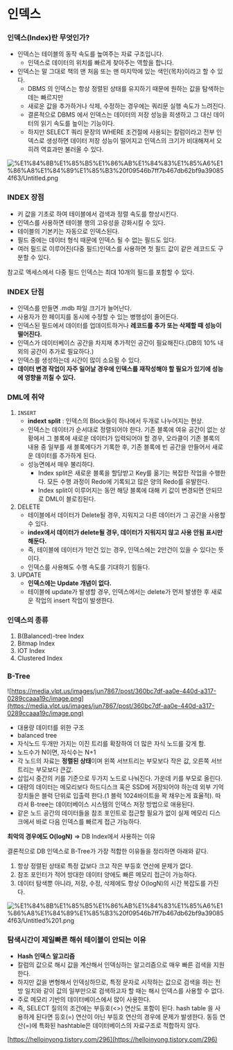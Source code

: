 # 인덱스

### **인덱스(Index)란 무엇인가?**

- 인덱스는 테이블의 동작 속도를 높여주는 자료 구조입니다.
    - 인덱스로 데이터의 위치를 빠르게 찾아주는 역할을 합니다.
- 인덱스는 말 그대로 책의 맨 처음 또는 맨 마지막에 있는 색인(목차)이라고 할 수 있다.
    - DBMS 의 인덱스는 항상 정렬된 상태를 유지하기 때문에 원하는 값을 탐색하는데는 빠르지만
    - 새로운 값을 추가하거나 삭제, 수정하는 경우에는 쿼리문 실행 속도가 느려진다.
    - 결론적으로 DBMS 에서 인덱스는 데이터의 저장 성능을 희생하고 그 대신 데이터의 읽기 속도를 높이는 기능이다.
    - 하지만 SELECT 쿼리 문장의 WHERE 조건절에 사용되는 칼럼이라고 전부 인덱스로 생성하면 데이터 저장 성능이 떨어지고 인덱스의 크기가 비대해져서 오히려 역효과만 불러올 수 있다.

![%E1%84%8B%E1%85%B5%E1%86%AB%E1%84%83%E1%85%A6%E1%86%A8%E1%84%89%E1%85%B3%20f09546b7ff7b467db62bf9a390854f63/Untitled.png](%E1%84%8B%E1%85%B5%E1%86%AB%E1%84%83%E1%85%A6%E1%86%A8%E1%84%89%E1%85%B3%20f09546b7ff7b467db62bf9a390854f63/Untitled.png)

### **INDEX 장점**

- 키 값을 기초로 하여 테이블에서 검색과 정렬 속도를 향상시킨다.
- 인덱스를 사용하면 테이블 행의 고유성을 강화시킬 수 있다.
- 테이블의 기본키는 자동으로 인덱스된다.
- 필드 중에는 데이터 형식 때문에 인덱스 될 수 없는 필드도 있다.
- 여러 필드로 이루어진(다중 필드)인덱스를 사용하면 첫 필드 값이 같은 레코드도 구분할 수 있다.

참고로 액세스에서 다중 필드 인덱스는 최대 10개의 필드를 포함할 수 있다.

### **INDEX 단점**

- 인덱스를 만들면 .mdb 파일 크기가 늘어난다.
- 사용자가 한 페이지를 동시에 수정할 수 있는 병행성이 줄어든다.
- 인덱스된 필드에서 데이터를 업데이트하거나 **레코드를 추가 또는 삭제할 때 성능이 떨어진다.**
- 인덱스가 데이터베이스 공간을 차지재 추가적인 공간이 필요해진다.(DB의 10% 내외의 공간이 추가로 필요하다.)
- 인덱스를 생성하는데 시간이 많이 소요될 수 있다.
- **데이터 변경 작업이 자주 일어날 경우에 인덱스를 재작성해야 할 필요가 있기에 성능에 영향을 끼칠 수 있다.**

### **DML에 취약**

1. `INSERT`
    - **indext split** : 인덱스의 Block들이 하나에서 두개로 나누어지는 현상.
    - 인덱스는 데이터가 순서대로 정렬되어야 한다. 기존 블록에 여유 공간이 없는 상황에서 그 블록에 새로운 데이터가 입력되어야 할 경우, 오라클이 기존 블록의 내용 중 일부를 새 블록에다가 기록한 후, 기존 블록에 빈 공간을 만들어서 새로운 데이터를 추가하게 된다.
    - 성능면에서 매우 불리하다.
        - Index split은 새로운 블록을 할당받고 Key를 옮기는 복잡한 작업을 수행한다. 모든 수행 과정이 Redo에 기록되고 많은 양의 Redo를 유발한다.
        - Index split이 이루어지는 동안 해당 블록에 대해 키 값이 변경되면 안되므로 DML이 블로킹된다.
2. DELETE
    - 테이블에서 데이터가 Delete될 경우, 지워지고 다른 데이터가 그 공간을 사용할 수 있다.
    - **index에서 데이터가 delete될 경우, 데이터가 지워지지 않고 사용 안됨 표시만 해둔다.**
    - 즉, 테이블에 데이터가 1만건 있는 경우, 인덱스에는 2만건이 있을 수 있다는 뜻이다.
    - 인덱스를 사용해도 수행 속도를 기대하기 힘들다.
3. UPDATE
    - **인덱스에는 Update 개념이 없다.**
    - 테이블에 update가 발생할 경우, 인덱스에서는 delete가 먼저 발생한 후 새로운 작업의 insert 작업이 발생한다.

### 인덱스의 종류

1. B(Balanced)-tree Index
2. Bitmap Index
3. IOT Index
4. Clustered Index

### B-Tree

![https://media.vlpt.us/images/jun7867/post/360bc7df-aa0e-440d-a317-0289ccaaa19c/image.png](https://media.vlpt.us/images/jun7867/post/360bc7df-aa0e-440d-a317-0289ccaaa19c/image.png)

- 대용량 데이터를 위한 구조
- balanced tree
- 자식노드 두개만 가지는 이진 트리를 확장하여 더 많은 자식 노드를 갖게 함.
- 노드수가 N이면, 자식수는 N+1
- 각 노드의 자료는 **정렬된 상태**이며 왼쪽 서브트리는 부모보다 작은 값, 오른쪽 서브트리는 부모보다 큰값.
- 삽입시 중간의 키를 기준으로 두가지 노드로 나눠진다. 가운데 키를 부모로 올린다.
- 대량의 데이터는 메모리보다 하드디스크 혹은 SSD에 저장되어야 하는데 외부 기억 장치들은 블럭 단위로 입출력 한다.(1 블럭 1024바이트을 꽉 채우는게 효율적). 따라서 B-tree는 데이터베이스 시스템의 인덱스 저장 방법으로 애용된다.
- 같은 노드 공간의 데이터들을 참조 포인트로 접근할 필요가 없이 실제 메모리 디스크에서 바로 다음 인덱스를 빠르게 접근 가능하다.

**최악의 경우에도 O(logN)** => DB Index에서 사용하는 이유

결론적으로 DB 인덱스로 B-Tree가 가장 적합한 이유들을 정리하면 아래와 같다.

1. 항상 정렬된 상태로 특정 값보다 크고 작은 부등호 연산에 문제가 없다.
2. 참조 포인터가 적어 방대한 데이터 양에도 빠른 메모리 접근이 가능하다.
3. 데이터 탐색뿐 아니라, 저장, 수정, 삭제에도 항상 O(logN)의 시간 복잡도를 가진다.

![%E1%84%8B%E1%85%B5%E1%86%AB%E1%84%83%E1%85%A6%E1%86%A8%E1%84%89%E1%85%B3%20f09546b7ff7b467db62bf9a390854f63/Untitled%201.png](%E1%84%8B%E1%85%B5%E1%86%AB%E1%84%83%E1%85%A6%E1%86%A8%E1%84%89%E1%85%B3%20f09546b7ff7b467db62bf9a390854f63/Untitled%201.png)

### 탐색시간이 제일빠른 해쉬 테이블이 안되는 이유

- **Hash 인덱스 알고리즘**
- 칼럼의 값으로 해시 값을 계산해서 인덱싱하는 알고리즘으로 매우 빠른 검색을 지원한다.
- 하지만 값을 변형해서 인덱싱하므로, 특정 문자로 시작하는 값으로 검색을 하는 전방 일치와 같이 값의 일부만으로 검색하고자 할 때는 해시 인덱스를 사용할 수 없다.
- 주로 메모리 기반의 데이터베이스에서 많이 사용한다.
- 즉, SELECT 질의의 조건에는 부등호(<>) 연산도 포함이 된다. hash table 을 사용하게 된다면 등호(=) 연산이 아닌 부등호 연산의 경우에 문제가 발생한다. 동등 연산(=)에 특화된 hashtable은 데이터베이스의 자료구조로 적합하지 않다.

[https://helloinyong.tistory.com/296](https://helloinyong.tistory.com/296)